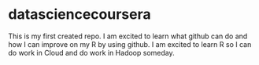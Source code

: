 datasciencecoursera
============
This is my first created repo.  I am excited to learn what github can do and how I can improve on my R by using github.
I am excited to learn R so I can do work in Cloud and do work in Hadoop someday.
